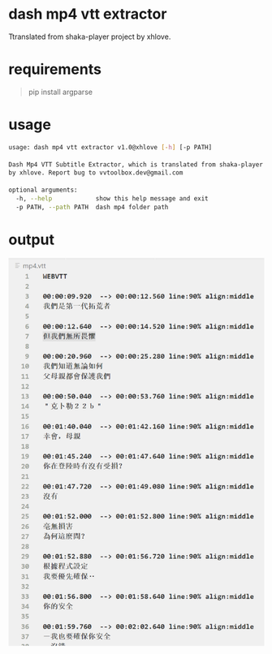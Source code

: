 # dash mp4 vtt extractor

Ttranslated from shaka-player project by xhlove.

# requirements

> pip install argparse

# usage

```bash
usage: dash mp4 vtt extractor v1.0@xhlove [-h] [-p PATH]

Dash Mp4 VTT Subtitle Extractor, which is translated from shaka-player project
by xhlove. Report bug to vvtoolbox.dev@gmail.com

optional arguments:
  -h, --help            show this help message and exit
  -p PATH, --path PATH  dash mp4 folder path
```

# output

![example](/output.png)